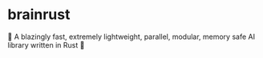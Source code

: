 # brainrust

🚀  A blazingly fast, extremely lightweight, parallel, modular, memory safe AI library written in Rust 🚀